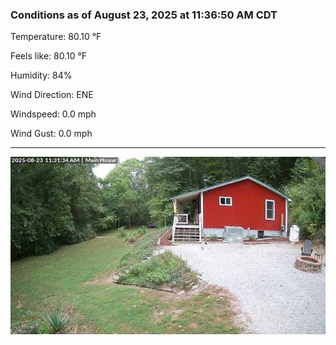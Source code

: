 ### Conditions as of August 23, 2025 at 11:36:50 AM CDT 

Temperature: 80.10 &deg;F

Feels like: 80.10 &deg;F

Humidity: 84%

Wind Direction: ENE

Windspeed: 0.0 mph

Wind Gust: 0.0 mph

---

<img src="./images/latest.jpeg"/>

